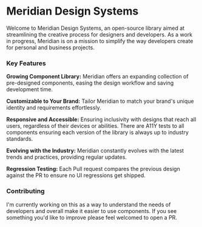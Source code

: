 # Meridian Design Systems

Welcome to Meridian Design Systems, an open-source library aimed at streamlining the creative process for designers and developers. As a work in progress, Meridian is on a mission to simplify the way developers create for personal and business projects.

### Key Features

**Growing Component Library:** Meridian offers an expanding collection of pre-designed components, easing the design workflow and saving development time.

**Customizable to Your Brand:** Tailor Meridian to match your brand's unique identity and requirements effortlessly.

**Responsive and Accessible:** Ensuring inclusivity with designs that reach all users, regardless of their devices or abilities. There are A11Y tests to all components ensuring each version of the library is always up to industry standards.

**Evolving with the Industry:** Meridian constantly evolves with the latest trends and practices, providing regular updates.

**Regression Testing:** Each Pull request compares the previous design against the PR to ensure no UI regressions get shipped.

### Contributing

I'm currently working on this as a way to understand the needs of developers and overall make it easier to use components. If you see something you'd like to improve please feel welcomed to open a PR.
